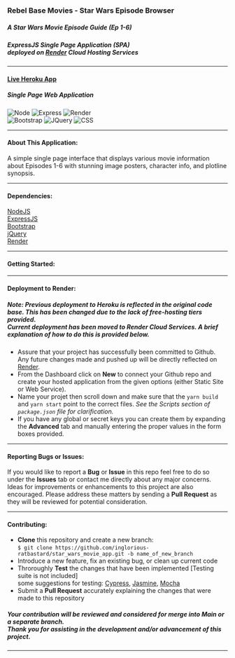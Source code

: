 ### Rebel Base Movies - Star Wars Episode Browser
##### A Star Wars Movie Episode Guide (Ep 1-6)
##### ExpressJS Single Page Application (SPA) <br> deployed on [Render](https://render.com/) Cloud Hosting Services
___
#### [Live Heroku App](https://rebel-base-movies.herokuapp.com/)
##### Single Page Web Application 
![Node](https://img.shields.io/badge/Node.js-43853D?style=for-the-badge&logo=node.js&logoColor=white)
![Express](https://img.shields.io/badge/Express.js-404D59?style=for-the-badge)
![Render](https://img.shields.io/badge/Render-%46E3B7.svg?style=for-the-badge&logo=render&logoColor=white)<br>
![Bootstrap](https://img.shields.io/badge/Bootstrap-563D7C?style=for-the-badge&logo=bootstrap&logoColor=white)
![JQuery](https://img.shields.io/badge/jQuery-0769AD?style=for-the-badge&logo=jquery&logoColor=white)
![CSS](https://img.shields.io/badge/CSS-239120?&style=for-the-badge&logo=css3&logoColor=white)
___
#### About This Application:
A simple single page interface that displays various movie information about Episodes 1-6
with stunning image posters, character info, and plotline synopsis. 
___
#### Dependencies:
[NodeJS](https://nodejs.org/en/docs/)<br>
[ExpressJS](https://expressjs.com/en/4x/api.html)<br>
[Bootstrap](https://getbootstrap.com/docs/5.2/getting-started/introduction/)<br>
[jQuery](https://api.jquery.com/)<br>
[Render](https://render.com/docs)
___
#### **Getting Started:** 
___
#### Deployment to Render:
##### Note: Previous deployment to Heroku is reflected in the original code base. This has been changed due to the lack of free-hosting tiers provided. <br> Current deployment has been moved to Render Cloud Services. A brief explanation of how to do this is provided below. 

* Assure that your project has successfully been committed to Github. Any future changes made and pushed up will be directly reflected on [Render](https://render.com/). 
* From the Dashboard click on **New** to connect your Github repo and create your hosted application from the given options (either Static Site or Web Service). 
* Name your projet then scroll down and make sure that the `yarn build` and `yarn start` point to the correct files. *See the Scripts section of `package.json` file for clarification.*
* If you have any global or secret keys you can create them by expanding the **Advanced** tab and manually entering the proper values in the form boxes provided.
___
#### **Reporting Bugs or Issues:**
 If you would like to report a **Bug** or **Issue** in this repo feel free to do so under the **Issues** tab or contact me directly about any major concerns. Ideas for improvements or enhancements to this project are also encouraged. Please address these matters by sending a **Pull Request** as they will be reviewed for potential consideration. 
___
#### Contributing:
* **Clone** this repository and create a new branch:<br>
  `$ git clone https://github.com/inglorious-ratbastard/star_wars_movie_app.git -b name_of_new_branch`
* Introduce a new feature, fix an existing bug, or clean up current code 
* Throroughly **Test** the changes that have been implemented [Testing suite is not included]<br>
some suggestions for testing: [Cypress](https://www.cypress.io/), [Jasmine](https://jasmine.github.io/), [Mocha](https://mochajs.org/) 
* Submit a **Pull Request** accurately explaining the changes that were made to this repository
##### Your contribution will be reviewed and considered for merge into Main or a separate branch.<br> Thank you for assisting in the development and/or advancement of this project.
___

